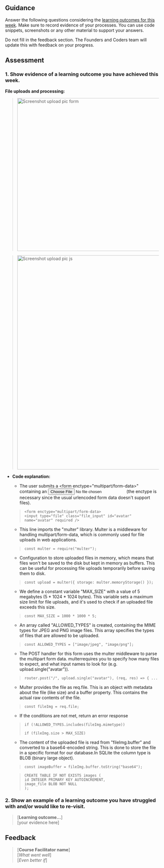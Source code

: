 ## Guidance
Answer the following questions considering the [learning outcomes for this week](https://learn.foundersandcoders.com/course/syllabus/developer/server-side-app/schedule/).
Make sure to record evidence of your processes. You can use code snippets, screenshots or any other material to support your answers.

Do not fill in the feedback section. The Founders and Coders team will update this with feedback on your progress.

## Assessment
 ### 1. Show evidence of a learning outcome you have achieved this week.
 **File uploads and processing:**
> <img src="https://github.com/fac28/Tommaso-progress-log/assets/63957194/050d0653-ed94-4f16-838f-1894bd44e384" alt="Screenshot upload pic form" width="500">

> <img src="https://github.com/fac28/Tommaso-progress-log/assets/63957194/55762f4e-1758-438b-863c-80e3027f8093" alt="Screenshot upload pic js" width="700">
- <strong>Code explanation:</strong>
  
  - The user submits a <form enctype="multipart/form-data>" containing an <input type="file"> (the enctype is necessary since the usual urlencoded form data doesn't support files).
  > ```
  > <form enctype="multipart/form-data>
  > <input type="file" class="file_input" id="avatar" name="avatar" required />
  > ```


  - This line imports the "multer" library. Multer is a middleware for handling multipart/form-data, which is commonly used for file uploads in web applications.
  > ```
  > const multer = require("multer");
  > ``` 


  - Configuration to store uploaded files in memory, which means that files won't be saved to the disk but kept in memory as buffers. This can be useful for processing file     uploads temporarily before saving them to disk.
  > ```
  > const upload = multer({ storage: multer.memoryStorage() });
  > ```


  - We define a constant variable "MAX_SIZE" with a value of 5 megabytes (5 * 1024 * 1024 bytes). This variable sets a maximum size limit for file uploads, and it's used to check if an uploaded file exceeds this size.
  > ```
  > const MAX_SIZE = 1000 * 1000 * 5;
  > ```


  - An array called "ALLOWED_TYPES" is created, containing the MIME types for JPEG and PNG image files. This array specifies the types of files that are allowed to be uploaded.
  > ```
  > const ALLOWED_TYPES = ["image/jpeg", "image/png"];
  > ```

  
  - The POST handler for this form uses the multer middleware to parse the multipart form data. multerrequires you to specify how many files to expect, and what input names to look for (e.g. upload.single("avatar")).
  > ```
  > router.post("/", upload.single("avatar"), (req, res) => { ...
  > ```


  - Multer provides the file as req.file. This is an object with metadata about the file (like size) and a buffer property. This contains the actual raw contents of the file.
  > ```
  > const fileImg = req.file;
  > ```


  - If the conditions are not met, return an error response
  > ```
  > if (!ALLOWED_TYPES.includes(fileImg.mimetype))
  >
  > if (fileImg.size > MAX_SIZE)
  > ```


  - The content of the uploaded file is read from "fileImg.buffer" and converted to a base64-encoded string. This is done to store the file in a specific format for our database.In SQLite the column type is BLOB (binary large object).
  > ```
  > const imageBuffer = fileImg.buffer.toString("base64");
  > ```

  > ```
  > CREATE TABLE IF NOT EXISTS images (
  > id INTEGER PRIMARY KEY AUTOINCREMENT,
  > image_file BLOB NOT NULL
  > );
  > ```

   
 ### 2. Show an example of a learning outcome you have struggled with and/or would like to re-visit.
> [**Learning outcome...**]  
> [your evidence here]

## Feedback
> [**Course Facilitator name**]  
> [*What went well*]  
> [*Even better if*]

